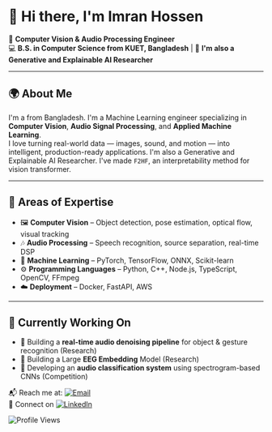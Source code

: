 # 👋 Hi there, I'm Imran Hossen

🎯 **Computer Vision & Audio Processing Engineer**  
💻 **B.S. in Computer Science from KUET, Bangladesh** | 🎵 **I'm also a Generative and Explainable AI Researcher**

---

## 🌍 About Me

I'm a from Bangladesh. I'm a Machine Learning engineer specializing in **Computer Vision**, **Audio Signal Processing**, and **Applied Machine Learning**.  
I love turning real-world data — images, sound, and motion — into intelligent, production-ready applications. I'm also a Generative and Explainable AI Researcher. I've made `F2HF`, an interpretability method for vision transformer.

---

## 🧠 Areas of Expertise

- 🖼️ **Computer Vision** – Object detection, pose estimation, optical flow, visual tracking  
- 🎶 **Audio Processing** – Speech recognition, source separation, real-time DSP  
- 🤖 **Machine Learning** – PyTorch, TensorFlow, ONNX, Scikit-learn  
- ⚙️ **Programming Languages** – Python, C++, Node.js, TypeScript, OpenCV, FFmpeg  
- ☁️ **Deployment** – Docker, FastAPI, AWS

---

## 🔭 Currently Working On

- 🚀 Building a **real-time audio denoising pipeline** for object & gesture recognition (Research)
- 🧩 Building a Large **EEG Embedding** Model (Research)
- 🎤 Developing an **audio classification system** using spectrogram-based CNNs (Competition) 



📬 Reach me at: [![Email](https://img.shields.io/badge/Email-Contact%20Me-blue?style=flat-square&logo=gmail)](mailto:mu.imran2002@gmail.com)  
💬 Connect on [![LinkedIn](https://img.shields.io/badge/LinkedIn-Profile-blue?style=flat-square&logo=linkedin)](https://linkedin.com/in/imrnh)  


![Profile Views](https://komarev.com/ghpvc/?username=imrnh&color=blue&style=flat-square)

